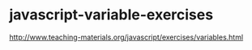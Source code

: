 # javascript-variable-exercises
http://www.teaching-materials.org/javascript/exercises/variables.html

